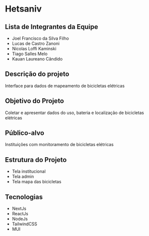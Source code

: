 # Hetsaniv

## Lista de Integrantes da Equipe
- Joel Francisco da Silva Filho
- Lucas de Castro Zanoni
- Nicolas Loffi Kaminski
- Tiago Salles Melo
- Kauan Laureano Cândido

## Descrição do projeto
Interface para dados de mapeamento de bicicletas elétricas

## Objetivo do Projeto
Coletar e apresentar dados do uso, bateria e localização de bicicletas elétricas

## Público-alvo
Instituições com monitoramento de bicicletas elétricas

## Estrutura do Projeto
- Tela institucional
- Tela admin
- Tela mapa das bicicletas

## Tecnologias
- NextJs
- ReactJs
- NodeJs
- TailwindCSS
- MUI
